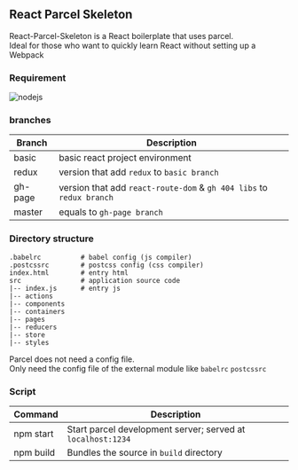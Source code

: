 ## React Parcel Skeleton

React-Parcel-Skeleton is a React boilerplate that uses parcel.  
Ideal for those who want to quickly learn React without setting up a Webpack

### Requirement
![nodejs](https://img.shields.io/badge/nodejs-%3E%3D%208.x-red.svg)

### branches
|Branch|Description|
|--|--|
|basic|basic react project environment|
|redux|version that add `redux` to `basic branch`|
|gh-page|version that add `react-route-dom` & `gh 404 libs` to `redux branch`|
|master|equals to `gh-page branch`|

### Directory structure
```
.babelrc          # babel config (js compiler)
.postcssrc        # postcss config (css compiler)
index.html        # entry html
src               # application source code
|-- index.js      # entry js
|-- actions
|-- components
|-- containers
|-- pages
|-- reducers
|-- store
|-- styles
```
Parcel does not need a config file.  
Only need the config file of the external module like `babelrc` `postcssrc`

### Script
|Command|Description|
|--|--|
|npm start|Start parcel development server; served at `localhost:1234`|
|npm build|Bundles the source in `build` directory|


